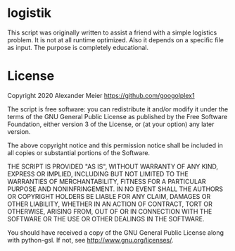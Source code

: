 # logistik
This script was originally written to assist a friend with a simple logistics problem. It is not at all runtime optimized. Also it depends on a specific file as input. The purpose is completely educational. 

# License
Copyright 2020 Alexander Meier
https://github.com/googolplex1

The script is free software: you can redistribute it and/or modify
it under the terms of the GNU General Public License as published by
the Free Software Foundation, either version 3 of the License, or
(at your option) any later version.

The above copyright notice and this permission notice shall be included in
all copies or substantial portions of the Software.
 
THE SCRIPT IS PROVIDED "AS IS", WITHOUT WARRANTY OF ANY KIND, EXPRESS OR
IMPLIED, INCLUDING BUT NOT LIMITED TO THE WARRANTIES OF MERCHANTABILITY,
FITNESS FOR A PARTICULAR PURPOSE AND NONINFRINGEMENT. IN NO EVENT SHALL THE
AUTHORS OR COPYRIGHT HOLDERS BE LIABLE FOR ANY CLAIM, DAMAGES OR OTHER
LIABILITY, WHETHER IN AN ACTION OF CONTRACT, TORT OR OTHERWISE, ARISING FROM,
OUT OF OR IN CONNECTION WITH THE SOFTWARE OR THE USE OR OTHER DEALINGS IN
THE SOFTWARE.

You should have received a copy of the GNU General Public License
along with python-gsl. If not, see <http://www.gnu.org/licenses/>.

